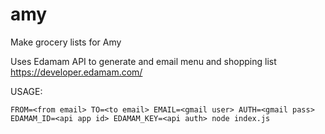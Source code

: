 # amy
Make grocery lists for Amy

Uses Edamam API to generate and email menu and shopping list https://developer.edamam.com/


USAGE:
```
FROM=<from email> TO=<to email> EMAIL=<gmail user> AUTH=<gmail pass> EDAMAM_ID=<api app id> EDAMAM_KEY=<api auth> node index.js
```

